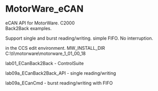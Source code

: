 # MotorWare_eCAN
eCAN API for MotorWare. C2000  
Back2Back examples.

Support single and burst reading/writing. simple FIFO. No interruption.

in the CCS edit environment. MW_INSTALL_DIR C:\ti\motorware\motorware_1_01_00_18

lab01_ECanBack2Back - ControlSuite

lab09a_ECanBack2Back_API - single reading/writing

lab09a_ECanCmd - burst reading/writing with FIFO
